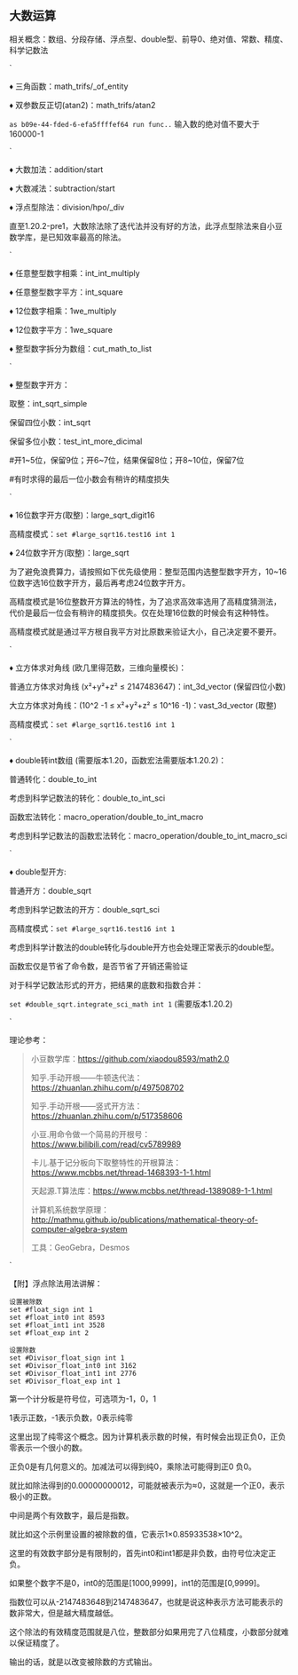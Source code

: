 ## 大数运算

相关概念：数组、分段存储、浮点型、double型、前导0、绝对值、常数、精度、科学记数法

`

♦ 三角函数：math_trifs/_of_entity

♦ 双参数反正切(atan2)：math_trifs/atan2

`as b09e-44-fded-6-efa5ffffef64 run func..`  输入数的绝对值不要大于160000-1

`

♦ 大数加法：addition/start

♦ 大数减法：subtraction/start

♦ 浮点型除法：division/hpo/_div

直至1.20.2-pre1，大数除法除了迭代法并没有好的方法，此浮点型除法来自小豆数学库，是已知效率最高的除法。

`

♦ 任意整型数字相乘：int_int_multiply

♦ 任意整型数字平方：int_square

♦ 12位数字相乘：1we_multiply

♦ 12位数字平方：1we_square

♦ 整型数字拆分为数组：cut_math_to_list

`

♦ 整型数字开方：

取整：int_sqrt_simple

保留四位小数：int_sqrt

保留多位小数：test_int_more_dicimal

#开1\~5位，保留9位；开6\~7位，结果保留8位；开8~10位，保留7位

#有时求得的最后一位小数会有稍许的精度损失

`

♦ 16位数字开方(取整)：large_sqrt_digit16

高精度模式：`set #large_sqrt16.test16 int 1`

♦ 24位数字开方(取整)：large_sqrt

为了避免浪费算力，请按照如下优先级使用：整型范围内选整型数字开方，10~16位数字选16位数字开方，最后再考虑24位数字开方。

高精度模式是16位整数开方算法的特性，为了追求高效率选用了高精度猜测法，代价是最后一位会有稍许的精度损失。仅在处理16位数的时候会有这种特性。

高精度模式就是通过平方根自我平方对比原数来验证大小，自己决定要不要开。

`

♦ 立方体求对角线 (欧几里得范数，三维向量模长)：

普通立方体求对角线 (x²+y²+z² ≤ 2147483647)：int_3d_vector      (保留四位小数)

大立方体求对角线：(10^2 -1 ≤ x²+y²+z² ≤ 10^16 -1)：vast_3d_vector      (取整)

高精度模式：`set #large_sqrt16.test16 int 1`

`

♦ double转int数组  (需要版本1.20，函数宏法需要版本1.20.2)：

普通转化：double_to_int

考虑到科学记数法的转化：double_to_int_sci

函数宏法转化：macro_operation/double_to_int_macro

考虑到科学记数法的函数宏法转化：macro_operation/double_to_int_macro_sci

`

♦ double型开方:

普通开方：double_sqrt

考虑到科学记数法的开方：double_sqrt_sci

高精度模式：`set #large_sqrt16.test16 int 1`

考虑到科学计数法的double转化与double开方也会处理正常表示的double型。

函数宏仅是节省了命令数，是否节省了开销还需验证

对于科学记数法形式的开方，把结果的底数和指数合并：

`set #double_sqrt.integrate_sci_math int 1`   (需要版本1.20.2)

`

理论参考：

> 小豆数学库：https://github.com/xiaodou8593/math2.0
> 
> 知乎.手动开根——牛顿迭代法：https://zhuanlan.zhihu.com/p/497508702
>
> 知乎.手动开根——竖式开方法：https://zhuanlan.zhihu.com/p/517358606
> 
> 小豆.用命令做一个简易的开根号：https://www.bilibili.com/read/cv5789989
> 
> 卡儿.基于记分板向下取整特性的开根算法：https://www.mcbbs.net/thread-1468393-1-1.html
> 
> 天起源.T算法库：https://www.mcbbs.net/thread-1389089-1-1.html
> 
> 计算机系统数学原理：http://mathmu.github.io/publications/mathematical-theory-of-computer-algebra-system
>
> 
> 工具：GeoGebra，Desmos
>

`

【附】浮点除法用法讲解：

```
设置被除数
set #float_sign int 1
set #float_int0 int 8593
set #float_int1 int 3528
set #float_exp int 2
```

```
设置除数
set #Divisor_float_sign int 1
set #Divisor_float_int0 int 3162
set #Divisor_float_int1 int 2776
set #Divisor_float_exp int 1
```

第一个计分板是符号位，可选项为-1，0，1

1表示正数，-1表示负数，0表示纯零

这里出现了纯零这个概念。因为计算机表示数的时候，有时候会出现正负0，正负零表示一个很小的数。

正负0是有几何意义的。加减法可以得到纯0，乘除法可能得到正0 负0。

就比如除法得到的0.00000000012，可能就被表示为≈0，这就是一个正0，表示极小的正数。

中间是两个有效数字，最后是指数。

就比如这个示例里设置的被除数的值，它表示1×0.85933538×10^2。

这里的有效数字部分是有限制的，首先int0和int1都是非负数，由符号位决定正负。

如果整个数字不是0，int0的范围是\[1000,9999\]，int1的范围是\[0,9999\]。

指数位可以从-2147483648到2147483647，也就是说这种表示方法可能表示的数非常大，但是越大精度越低。

这个除法的有效精度范围就是八位，整数部分如果用完了八位精度，小数部分就难以保证精度了。


输出的话，就是以改变被除数的方式输出。
